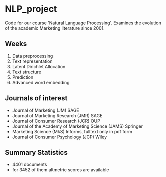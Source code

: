 # NLP_project
 Code for our course 'Natural Language Processing'. Examines the evolution of the academic Marketing literature since 2001.

## Weeks
1. Data preprocessing
2. Text representation
3. Latent Dirichlet Allocation
4. Text structure
5. Prediction
6. Advanced word embedding

## Journals of interest
* Journal of Marketing (JM) SAGE
* Journal of Marketing Research (JMR) SAGE                      
* Journal of Consumer Research (JCR)  OUP
* Journal of the Academy of Marketing Science (JAMS) Springer
* Marketing Science (MkS) Informs, fulltext only in pdf form
* Journal of Consumer Psychology (JCP) Wiley

## Summary Statistics
* 4401 documents
* for 3452 of them altmetric scores are available
